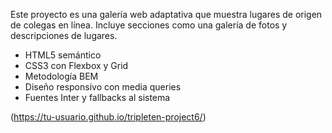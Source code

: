 Este proyecto es una galería web adaptativa que muestra lugares de origen de colegas en línea. Incluye secciones como una galería de fotos y descripciones de lugares.

- HTML5 semántico
- CSS3 con Flexbox y Grid
- Metodología BEM
- Diseño responsivo con media queries
- Fuentes Inter y fallbacks al sistema

(https://tu-usuario.github.io/tripleten-project6/)
